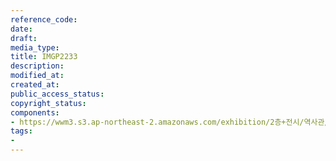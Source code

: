 ```yaml
---
reference_code: 
date: 
draft: 
media_type: 
title: IMGP2233
description: 
modified_at: 
created_at: 
public_access_status: 
copyright_status: 
components:
- https://wwm3.s3.ap-northeast-2.amazonaws.com/exhibition/2층+전시/역사관/완_박영심할머니와+역사사진/IMGP2233.JPG
tags:
- 
---
```

